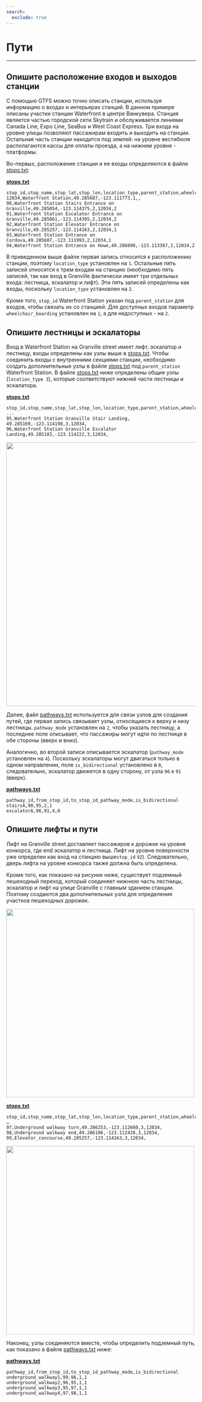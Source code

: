 ```yaml
---
search:
  exclude: true
---
```


# Пути

<hr/>

## Опишите расположение входов и выходов станции

С помощью GTFS можно точно описать станции, используя информацию о входах и интерьерах станций. В данном примере описаны участки станции Waterfront в центре Ванкувера. Станция является частью городской сети Skytrain и обслуживается линиями Canada Line, Expo Line, SeaBus и West Coast Express. Три входа на уровне улицы позволяют пассажирам входить и выходить на станции. Остальная часть станции находится под землей: на уровне вестибюля располагаются кассы для оплаты проезда, а на нижнем уровне - платформы.

Во-первых, расположение станции и ее входы определяются в файле [stops.txt](../../reference/#pathwaystxt):

[**stops.txt**](../../reference/#stopstxt)

    stop_id,stop_name,stop_lat,stop_lon,location_type,parent_station,wheelchair_boarding
    12034,Waterfront Station,49.285687,-123.111773,1,,
    90,Waterfront Station Stairs Entrance on Granville,49.285054,-123.114375,2,12034,2
    91,Waterfront Station Escalator Entrance on Granville,49.285061,-123.114395,2,12034,2
    92,Waterfront Station Elevator Entrance on Granville,49.285257,-123.114163,2,12034,1
    93,Waterfront Station Entrance on Cordova,49.285607,-123.111993,2,12034,1
    94,Waterfront Station Entrance on Howe,49.286898,-123.113367,2,12034,2

В приведенном выше файле первая запись относится к расположению станции, поэтому `location_type` установлен на `1`. Остальные пять записей относятся к трем входам на станцию (необходимо пять записей, так как вход в Granville фактически имеет три отдельных входа: лестница, эскалатор и лифт). Эти пять записей определены как входы, поскольку `location_type` установлен на `2`.

Кроме того, `stop_id` Waterfront Station указан под `parent_station` для входов, чтобы связать их со станцией. Для доступных входов параметр `wheelchair_boarding` установлен на `1`, а для недоступных - на `2`.

## Опишите лестницы и эскалаторы

Вход в Waterfront Station на Granville street имеет лифт, эскалатор и лестницу, входы определены как узлы выше в [stops.txt](../../reference/#stopstxt). Чтобы соединить входы с внутренними секциями станции, необходимо создать дополнительные узлы в файле [stops.txt](../../reference/#stopstxt) под `parent_station` Waterfront Station. В файле [stops.txt](../../reference/#stopstxt) ниже определены общие узлы (`location_type 3`), которые соответствуют нижней части лестницы и эскалатора.

[**stops.txt**](../../reference/#stopstxt)

    stop_id,stop_name,stop_lat,stop_lon,location_type,parent_station,wheelchair_boarding
    ...
    95,Waterfront Station Granville Stair Landing, 49.285169,-123.114198,3,12034,
    96,Waterfront Station Granville Escalator Landing,49.285183,-123.114222,3,12034,

<img class="center" src="../../../assets/pathways.png" width="700px"/>

Далее, файл [pathways.txt](../../reference/#pathwaystxt) используется для связи узлов для создания путей, где первая запись связывает узлы, относящиеся к верху и низу лестницы. `pathway_mode` установлен на `2`, чтобы указать лестницу, а последнее поле описывает, что пассажиры могут идти по лестнице в обе стороны (вверх и вниз).

Аналогично, во второй записи описывается эскалатор (`pathway_mode` установлен на `4`). Поскольку эскалаторы могут двигаться только в одном направлении, поле `is_bidirectional` установлено в `0`, следовательно, эскалатор движется в одну сторону, от узла `96` к `91` (вверх).

[**pathways.txt**](../../reference/#pathwaystxt)

    pathway_id,from_stop_id,to_stop_id_pathway_mode,is_bidirectional
    stairsA,90,95,2,1
    escalatorA,96,91,4,0

## Опишите лифты и пути

Лифт на Granville street доставляет пассажиров к дорожке на уровне конкорса, где end эскалатор и лестница. Лифт на уровне поверхности уже определен как вход на станцию выше`stop_id` `92`). Следовательно, дверь лифта на уровне конкорса также должна быть определена.

Кроме того, как показано на рисунке ниже, существует подземный пешеходный переход, который соединяет нижнюю часть лестницы, эскалатор и лифт на улице Granville с главным зданием станции. Поэтому создаются два дополнительных узла для определения участков пешеходных дорожек.

<img class="center" src="../../../assets/pathways-2.png" width="500px"/>

[**stops.txt**](../../reference/#stopstxt)

    stop_id,stop_name,stop_lat,stop_lon,location_type,parent_station,wheelchair_boarding
    …
    97,Underground walkway turn,49.286253,-123.112660,3,12034,
    98,Underground walkway end,49.286106,-123.112428,3,12034,
    99,Elevator_concourse,49.285257,-123.114163,3,12034,

<img class="center" src="../../../assets/pathways-3.png" width="500px"/>

Наконец, узлы соединяются вместе, чтобы определить подземный путь, как показано в файле [pathways.txt](../../reference/#pathwaystxt) ниже:

[**pathways.txt**](../../reference/#pathwaystxt)

    pathway_id,from_stop_id,to_stop_id_pathway_mode,is_bidirectional
    underground_walkway1,99,96,1,1
    underground_walkway2,96,95,1,1
    underground_walkway3,95,97,1,1
    underground_walkway4,97,98,1,1
